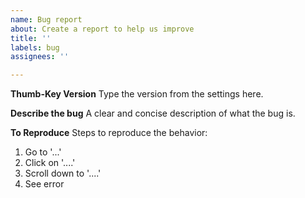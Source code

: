 ```yaml
---
name: Bug report
about: Create a report to help us improve
title: ''
labels: bug
assignees: ''

---
```


**Thumb-Key Version**
Type the version from the settings here.

**Describe the bug**
A clear and concise description of what the bug is.

**To Reproduce**
Steps to reproduce the behavior:
1. Go to '...'
2. Click on '....'
3. Scroll down to '....'
4. See error

